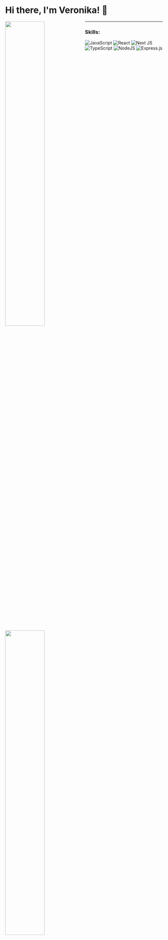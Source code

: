 # Hi there, I'm Veronika! 👋

<img align="left" width="50%" src="https://github-readme-stats.vercel.app/api?username=MalyshV&&count_private=true&theme=&show_icons=true" />

<img align="left" width="50%" src="https://github-readme-stats.vercel.app/api/top-langs/?username=MalyshV&layout=compact" />

___
### Skills:

![JavaScript](https://img.shields.io/badge/javascript-%23323330.svg?style=for-the-badge&logo=javascript&logoColor=%23F7DF1E)
![React](https://img.shields.io/badge/react-%2320232a.svg?style=for-the-badge&logo=react&logoColor=%2361DAFB)
![Next JS](https://img.shields.io/badge/Next-black?style=for-the-badge&logo=next.js&logoColor=white)
![TypeScript](https://img.shields.io/badge/typescript-%23007ACC.svg?style=for-the-badge&logo=typescript&logoColor=white)
![NodeJS](https://img.shields.io/badge/node.js-6DA55F?style=for-the-badge&logo=node.js&logoColor=white)
![Express.js](https://img.shields.io/badge/express.js-%23404d59.svg?style=for-the-badge&logo=express&logoColor=%2361DAFB)

